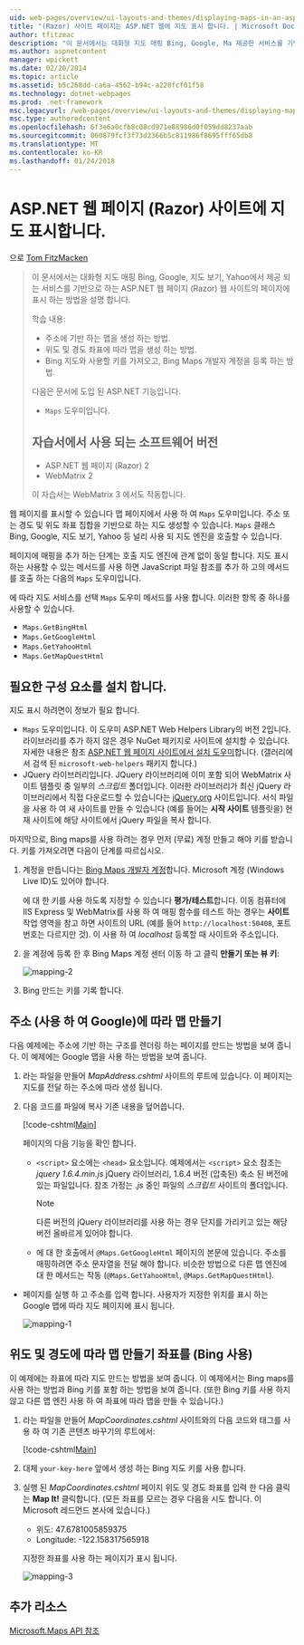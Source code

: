 ```yaml
---
uid: web-pages/overview/ui-layouts-and-themes/displaying-maps-in-an-aspnet-web-pages-site
title: "(Razor) 사이트 페이지는 ASP.NET 웹에 지도 표시 합니다. | Microsoft Docs"
author: tfitzmac
description: "이 문서에서는 대화형 지도 매핑 Bing, Google, Ma 제공한 서비스를 기반으로 하는 ASP.NET 웹 페이지 (Razor) 웹 사이트의 페이지에 표시 하는 방법에 설명..."
ms.author: aspnetcontent
manager: wpickett
ms.date: 02/20/2014
ms.topic: article
ms.assetid: b5c268dd-ca6a-4562-b94c-a220fcf01f58
ms.technology: dotnet-webpages
ms.prod: .net-framework
msc.legacyurl: /web-pages/overview/ui-layouts-and-themes/displaying-maps-in-an-aspnet-web-pages-site
msc.type: authoredcontent
ms.openlocfilehash: 6f3e6a0cfb8c08cd971e88986d0f059dd8237aab
ms.sourcegitcommit: 060879fcf3f73d2366b5c811986f8695fff65db8
ms.translationtype: MT
ms.contentlocale: ko-KR
ms.lasthandoff: 01/24/2018
---
```

<a name="displaying-maps-in-an-aspnet-web-pages-razor-site"></a>ASP.NET 웹 페이지 (Razor) 사이트에 지도 표시합니다.
====================
으로 [Tom FitzMacken](https://github.com/tfitzmac)

> 이 문서에서는 대화형 지도 매핑 Bing, Google, 지도 보기, Yahoo에서 제공 되는 서비스를 기반으로 하는 ASP.NET 웹 페이지 (Razor) 웹 사이트의 페이지에 표시 하는 방법을 설명 합니다.
> 
> 학습 내용:
> 
> - 주소에 기반 하는 맵을 생성 하는 방법.
> - 위도 및 경도 좌표에 따라 맵을 생성 하는 방법.
> - Bing 지도와 사용할 키를 가져오고, Bing Maps 개발자 계정을 등록 하는 방법.
> 
> 다음은 문서에 도입 된 ASP.NET 기능입니다.
> 
> - `Maps` 도우미입니다.
>   
> 
> ## <a name="software-versions-used-in-the-tutorial"></a>자습서에서 사용 되는 소프트웨어 버전
> 
> 
> - ASP.NET 웹 페이지 (Razor) 2
> - WebMatrix 2
>   
> 
> 이 자습서는 WebMatrix 3 에서도 작동합니다.


웹 페이지를 표시할 수 있습니다 맵 페이지에서 사용 하 여 `Maps` 도우미입니다. 주소 또는 경도 및 위도 좌표 집합을 기반으로 하는 지도 생성할 수 있습니다. `Maps` 클래스 Bing, Google, 지도 보기, Yahoo 등 널리 사용 되 지도 엔진을 호출할 수 있습니다.

페이지에 매핑을 추가 하는 단계는 호출 지도 엔진에 관계 없이 동일 합니다. 지도 표시 하는 사용할 수 있는 메서드를 사용 하면 JavaScript 파일 참조를 추가 하 고의 메서드를 호출 하는 다음의 `Maps` 도우미입니다.

에 따라 지도 서비스를 선택 `Maps` 도우미 메서드를 사용 합니다. 이러한 항목 중 하나를 사용할 수 있습니다.

- `Maps.GetBingHtml`
- `Maps.GetGoogleHtml`
- `Maps.GetYahooHtml`
- `Maps.GetMapQuestHtml`

## <a name="installing-the-pieces-you-need"></a>필요한 구성 요소를 설치 합니다.

지도 표시 하려면이 정보가 필요 합니다.

- `Maps` 도우미입니다. 이 도우미 ASP.NET Web Helpers Library의 버전 2입니다. 라이브러리를 추가 하지 않은 경우 NuGet 패키지로 사이트에 설치할 수 있습니다. 자세한 내용은 참조 [ASP.NET 웹 페이지 사이트에서 설치 도우미](https://go.microsoft.com/fwlink/?LinkId=252372)합니다. (갤러리에서 검색 된 `microsoft-web-helpers` 패키지 합니다.)
- JQuery 라이브러리입니다. JQuery 라이브러리에 이미 포함 되어 WebMatrix 사이트 템플릿 중 일부의 *스크립트* 폴더입니다. 이러한 라이브러리가 최신 jQuery 라이브러리에서 직접 다운로드할 수 있습니다는 [jQuery.org](http://jQuery.org) 사이트입니다. 서식 파일을 사용 하 여 새 사이트를 만들 수 있습니다 (예를 들어는 **시작 사이트** 템플릿을) 현재 사이트에 해당 사이트에서 jQuery 파일을 복사 합니다.

마지막으로, Bing maps를 사용 하려는 경우 먼저 (무료) 계정 만들고 해야 키를 받습니다. 키를 가져오려면 다음이 단계를 따르십시오.

1. 계정을 만듭니다는 [Bing Maps 개발자 계정](https://www.microsoft.com/maps/developers/web.aspx)합니다. Microsoft 계정 (Windows Live ID)도 있어야 합니다.

    에 대 한 키를 사용 하도록 지정할 수 있습니다 **평가/테스트**합니다. 이동 컴퓨터에 IIS Express 및 WebMatrix를 사용 하 여 매핑 함수를 테스트 하는 경우는 **사이트** 작업 영역을 참고 하면 사이트의 URL (예를 들어 `http://localhost:50408`, 포트 번호는 다르지만 것). 이 사용 하 여 *localhost* 등록할 때 사이트와 주소입니다.
2. 을 계정에 등록 한 후 Bing Maps 계정 센터 이동 하 고 클릭 **만들기 또는 뷰 키**:

    ![mapping-2](displaying-maps-in-an-aspnet-web-pages-site/_static/image1.png)
3. Bing 만드는 키를 기록 합니다.

## <a name="creating-a-map-based-on-an-address-using-google"></a>주소 (사용 하 여 Google)에 따라 맵 만들기

다음 예제에는 주소에 기반 하는 구조를 렌더링 하는 페이지를 만드는 방법을 보여 줍니다. 이 예제에는 Google 맵을 사용 하는 방법을 보여 줍니다.

1. 라는 파일을 만들어 *MapAddress.cshtml* 사이트의 루트에 있습니다. 이 페이지는 지도를 전달 하는 주소에 따라 생성 됩니다.
2. 다음 코드를 파일에 복사 기존 내용을 덮어씁니다.

    [!code-cshtml[Main](displaying-maps-in-an-aspnet-web-pages-site/samples/sample1.cshtml)]

    페이지의 다음 기능을 확인 합니다.

    - `<script>` 요소에는 `<head>` 요소입니다. 예제에서는 `<script>` 요소 참조는 *jquery 1.6.4.min.js* jQuery 라이브러리, 1.6.4 버전 (압축된) 축소 된 버전에 있는 파일입니다. 참조 가정는 *.js* 중인 파일의 *스크립트* 사이트의 폴더입니다. 

        > [!NOTE]
        > 다른 버전의 jQuery 라이브러리를 사용 하는 경우 단지를 가리키고 있는 해당 버전 올바르게 있어야 합니다.
    - 에 대 한 호출에서 `@Maps.GetGoogleHtml` 페이지의 본문에 있습니다. 주소를 매핑하려면 주소 문자열을 전달 해야 합니다. 비슷한 방법으로 다른 맵 엔진에 대 한 메서드는 작동 (`@Maps.GetYahooHtml`, `@Maps.GetMapQuestHtml`).
- 페이지를 실행 하 고 주소를 입력 합니다. 사용자가 지정한 위치를 표시 하는 Google 맵에 따라 지도 페이지에 표시 됩니다.

    ![mapping-1](displaying-maps-in-an-aspnet-web-pages-site/_static/image2.png)

## <a name="creating-a-map-based-on-latitude-and-longitude-coordinates-using-bing"></a>위도 및 경도에 따라 맵 만들기 좌표를 (Bing 사용)

이 예제에는 좌표에 따라 지도 만드는 방법을 보여 줍니다. 이 예제에서는 Bing maps를 사용 하는 방법과 Bing 키를 포함 하는 방법을 보여 줍니다. (또한 Bing 키를 사용 하지 않고 다른 맵 엔진 사용 하 여 좌표에 따라 맵을 만들 수 있습니다.)

1. 라는 파일을 만들어 *MapCoordinates.cshtml* 사이트와의 다음 코드와 태그를 사용 하 여 기존 콘텐츠 바꾸기의 루트에서:

    [!code-cshtml[Main](displaying-maps-in-an-aspnet-web-pages-site/samples/sample2.cshtml)]
2. 대체 `your-key-here` 앞에서 생성 하는 Bing 지도 키를 사용 합니다.
3. 실행 된 *MapCoordinates.cshtml* 페이지 위도 및 경도 좌표를 입력 한 다음 클릭는 **Map It!** 클릭합니다. (모든 좌표를 모르는 경우 다음을 시도 합니다. 이 Microsoft 레드먼드 본사에 있습니다.)

    - 위도: 47.6781005859375
    - Longitude: -122.158317565918

    지정한 좌표를 사용 하는 페이지가 표시 됩니다.

    ![mapping-3](displaying-maps-in-an-aspnet-web-pages-site/_static/image3.png)

<a id="Additional_Resources"></a>
## <a name="additional-resources"></a>추가 리소스


[Microsoft.Maps API 참조](https://msdn.microsoft.com/library/gg427611.aspx)
